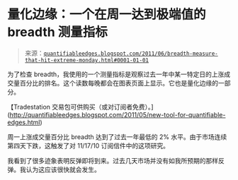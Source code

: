 <!--yml

分类：未分类

日期：2024-05-18 08:57:31

-->

# 量化边缘：一个在周一达到极端值的 breadth 测量指标

> 来源：[`quantifiableedges.blogspot.com/2011/06/breadth-measure-that-hit-extreme-monday.html#0001-01-01`](http://quantifiableedges.blogspot.com/2011/06/breadth-measure-that-hit-extreme-monday.html#0001-01-01)

为了检查 breadth，我使用的一个测量指标是观察过去一年中某一特定日的上涨成交量百分比的排名。这个读数每晚都会在图表页面上显示。它也是量化边缘的一部分。

【Tradestation 交易包可供购买（或对订阅者免费）。](http://quantifiableedges.blogspot.com/2011/05/new-tool-for-quantifiable-edges.html)

周一上涨成交量百分比 breadth 达到了过去一年最低的 2% 水平。由于市场连续第四天下跌，这触发了对 11/17/10 订阅信件中的这项研究。

我看到了很多迹象表明反弹即将到来。过去几天市场并没有如我所预期的那样反弹。我认为这应该很快就会发生。
